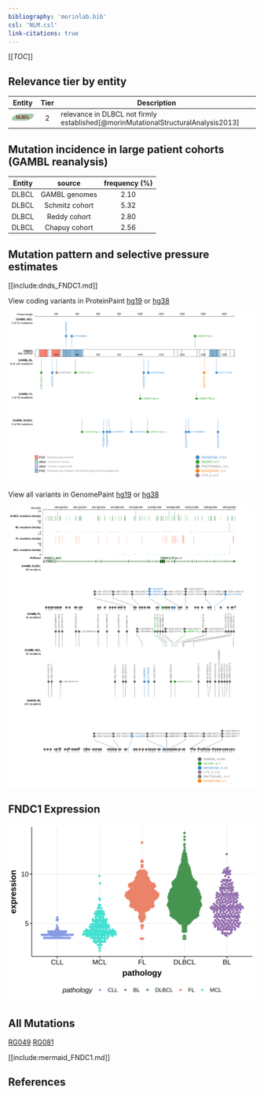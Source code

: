```yaml
---
bibliography: 'morinlab.bib'
csl: 'NLM.csl'
link-citations: true
---
```

[[_TOC_]]


## Relevance tier by entity

|Entity|Tier|Description                              |
|:------:|:----:|-----------------------------------------|
|![DLBCL](images/icons/DLBCL_tier2.png) |2   |relevance in DLBCL not firmly established[@morinMutationalStructuralAnalysis2013]|

## Mutation incidence in large patient cohorts (GAMBL reanalysis)

|Entity|source        |frequency (%)|
|:------:|:--------------:|:-------------:|
|DLBCL |GAMBL genomes |2.10         |
|DLBCL |Schmitz cohort|5.32         |
|DLBCL |Reddy cohort  |2.80         |
|DLBCL |Chapuy cohort |2.56         |

## Mutation pattern and selective pressure estimates

[[include:dnds_FNDC1.md]]




View coding variants in ProteinPaint [hg19](https://morinlab.github.io/LLMPP/GAMBL/FNDC1_protein.html)  or [hg38](https://morinlab.github.io/LLMPP/GAMBL/FNDC1_protein_hg38.html)

![](images/proteinpaint/FNDC1_NM_032532.svg)

View all variants in GenomePaint [hg19](https://morinlab.github.io/LLMPP/GAMBL/FNDC1.html)  or [hg38](https://morinlab.github.io/LLMPP/GAMBL/FNDC1_hg38.html)

![](images/proteinpaint/FNDC1.svg)

## FNDC1 Expression
![](images/gene_expression/FNDC1_by_pathology.svg)
<!-- ORIGIN: morinMutationalStructuralAnalysis2013 -->
<!-- DLBCL: morinMutationalStructuralAnalysis2013 -->

## All Mutations

[RG049](https://www.bcgsc.ca/downloads/morinlab/GAMBL/Morin_2013/RG049.html)
[RG081](https://www.bcgsc.ca/downloads/morinlab/GAMBL/Morin_2013/RG081.html)

[[include:mermaid_FNDC1.md]]

## References

